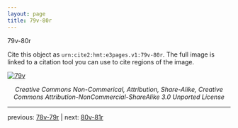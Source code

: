 ```yaml
---
layout: page
title: 79v-80r
---
```


79v-80r

Cite this object as `urn:cite2:hmt:e3pages.v1:79v-80r`.  The full image is linked to a citation tool you can use to cite regions of the image.

[![79v](http://www.homermultitext.org/iipsrv?IIIF=/project/homer/pyramidal/deepzoom/hmt/e3bifolio/v1/E3_79v_80r.tif/full/800,/0/default.jpg)](http://www.homermultitext.org/ict2/?urn=urn:cite2:hmt:e3bifolio.v1:E3_79v_80r) 

<p style="text-align: center; font-style: italic;">Creative Commons Non-Commerical, Attribution, Share-Alike, Creative Commons Attribution-NonCommercial-ShareAlike 3.0 Unported License</p>

---

previous: [78v-79r](../78v-79r/) | next: [80v-81r](../80v-81r/)